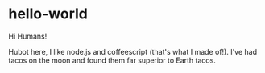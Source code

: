 # hello-world

Hi Humans!

Hubot here, I like node.js and coffeescript (that's what I made of!).
I've had tacos on the moon and found them far superior to Earth tacos.
